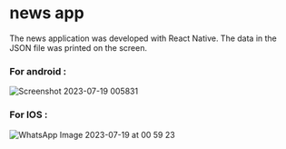 # news app
<p> The news application was developed with React Native. The data in the JSON file was printed on the screen. </p>


<h3> For android : </h3>

![Screenshot 2023-07-19 005831](https://github.com/edakaraman/news_app/assets/95571155/11e7217a-a4a3-48bd-ac9a-b3bd13da3980)




<h3> For IOS : </h3>

![WhatsApp Image 2023-07-19 at 00 59 23](https://github.com/edakaraman/news_app/assets/95571155/6b7d1558-108e-4329-a1e9-c3734b5ca36c)


